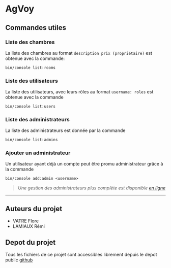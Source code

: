 # AgVoy

## Commandes utiles

### Liste des chambres
La liste des chambres au format `description prix (propriétaire)` est obtenue avec la commande:
```bash
bin/console list:rooms
```


### Liste des utilisateurs
La liste des utilisateurs, avec leurs rôles au format `username: roles` est obtenue avec la commande
```bash
bin/console list:users
```
### Liste des administrateurs
La liste des administrateurs est donnée par la commande 
```bash
bin/console list:admins
```

### Ajouter un administrateur
Un utilisateur ayant déjà un compte peut être promu administrateur grâce à la commande
```
bin/console add:admin <username> 
```
>*Une gestion des administrateurs plus complète est disponible [en ligne](http://localhost:8000/backoffice/admins)*
***
## Auteurs du projet
 - VATRE Flore
 - LAMIAUX Rémi

## Depot du projet
Tous les fichiers de ce projet sont accessibles librement depuis le depot public [github](https://www.github.com/rene-INTech/AgVoy.git)
